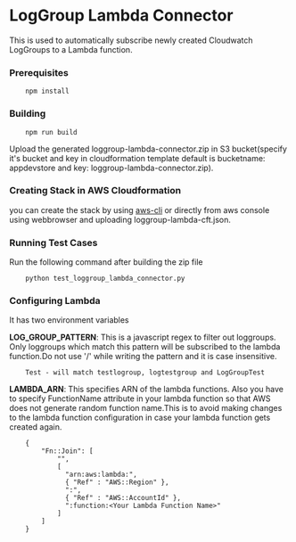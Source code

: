 # LogGroup Lambda Connector
This is used to automatically subscribe newly created Cloudwatch LogGroups to a Lambda function.

### Prerequisites

```
    npm install
```

### Building


```
    npm run build
```
Upload the generated loggroup-lambda-connector.zip in S3 bucket(specify it's bucket and key in cloudformation template default is  bucketname: appdevstore and key: loggroup-lambda-connector.zip).

### Creating Stack in AWS Cloudformation
you can create the stack by using [aws-cli](https://docs.aws.amazon.com/AWSCloudFormation/latest/UserGuide/using-cfn-cli-creating-stack.html) or directly from aws console using webbrowser and uploading loggroup-lambda-cft.json.


### Running Test Cases
Run the following command after building the zip file
```
    python test_loggroup_lambda_connector.py
```

### Configuring Lambda
It has two environment variables

**LOG_GROUP_PATTERN**: This is a javascript regex to filter out loggroups. Only loggroups which match this pattern will be subscribed to the lambda function.Do not use '/' while writing the pattern and it is case insensitive.

```
    Test - will match testlogroup, logtestgroup and LogGroupTest
```

**LAMBDA_ARN**: This specifies ARN of the lambda functions. Also you have to specify FunctionName attribute in your lambda function so that AWS does not generate random function name.This is to avoid making changes to the lambda function configuration in case your lambda function gets created again.

```
    {
        "Fn::Join": [
            "",
            [
              "arn:aws:lambda:",
              { "Ref" : "AWS::Region" },
              ":",
              { "Ref" : "AWS::AccountId" },
              ":function:<Your Lambda Function Name>"
            ]
        ]
    }
```


